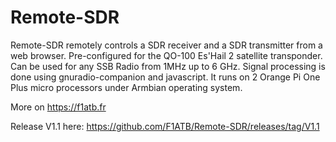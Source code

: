 # Remote-SDR
Remote-SDR remotely controls a SDR receiver and a SDR transmitter from a web browser. Pre-configured for the QO-100 Es'Hail 2 satellite transponder. Can be used for any SSB Radio from 1MHz up to 6 GHz.
Signal processing is done using gnuradio-companion and javascript. It runs on 2 Orange Pi One Plus micro processors under Armbian operating system.

More on https://f1atb.fr

Release V1.1 here:
https://github.com/F1ATB/Remote-SDR/releases/tag/V1.1

